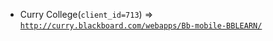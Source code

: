  - Curry College(`client_id=713`) => [`http://curry.blackboard.com/webapps/Bb-mobile-BBLEARN/`](http://curry.blackboard.com/webapps/Bb-mobile-BBLEARN/)
